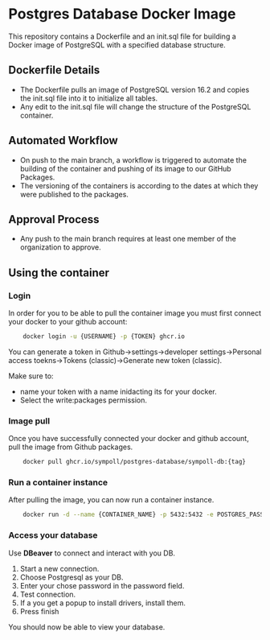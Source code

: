 # Postgres Database Docker Image

This repository contains a Dockerfile and an init.sql file for building a Docker image of PostgreSQL with a specified database structure.

## Dockerfile Details

- The Dockerfile pulls an image of PostgreSQL version 16.2 and copies the init.sql file into it to initialize all tables.
- Any edit to the init.sql file will change the structure of the PostgreSQL container.
 
## Automated Workflow

- On push to the main branch, a workflow is triggered to automate the building of the container and pushing of its image to our GitHub Packages.
- The versioning of the containers is according to the dates at which they were published to the packages.

## Approval Process

- Any push to the main branch requires at least one member of the organization to approve.

## Using the container
### Login
In order for you to be able to pull the container image you must first connect your docker to your github account:

```bash
    docker login -u {USERNAME} -p {TOKEN} ghcr.io
```

You can generate a token in Github->settings->developer settings->Personal access toekns->Tokens (classic)->Generate new token (classic).

Make sure to: 
* name your token with a name inidacting its for your docker.
* Select the write:packages permission.

### Image pull
Once you have successfully connected your docker and github account, pull the image from Github packages.

```bash
    docker pull ghcr.io/sympoll/postgres-database/sympoll-db:{tag}
```

### Run a container instance
After pulling the image, you can now run a container instance.
```bash
    docker run -d --name {CONTAINER_NAME} -p 5432:5432 -e POSTGRES_PASSWORD={PASSWORD} {IMAGE_HASH}
```

### Access your database
Use **DBeaver** to connect and interact with you DB.

1) Start a new connection.
2) Choose Postgresql as your DB.
3) Enter your chose password in the password field.
4) Test connection.
5) If a you get a popup to install drivers, install them.
6) Press finish

You should now be able to view your database.